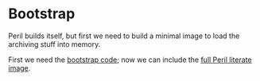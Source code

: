 # Bootstrap
Peril builds itself, but first we need to build a minimal image to load the
archiving stuff into memory.

First we need the [bootstrap code](image/bootstrap.p.md); now we can include
the [full Peril literate image](peril.p.md).
